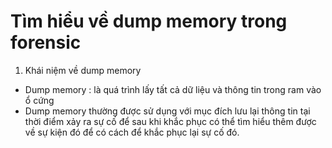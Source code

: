 # Tìm hiểu về dump memory trong forensic 
1. Khái niệm về dump memory
- Dump memory : là quá trình lấy tất cả dữ liệu và thông tin trong ram vào ổ cứng 
- Dump memory thường được sử dụng với mục đích lưu lại thông tin tại thời điểm xảy ra sự cố để sau khi khắc phục có thể tìm hiểu thêm được về sự kiện đó để có cách để khắc phục lại sự cố đó. 